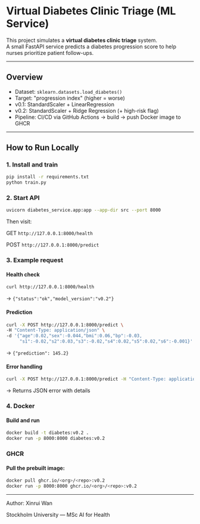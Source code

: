# Virtual Diabetes Clinic Triage (ML Service)

This project simulates a **virtual diabetes clinic triage** system.  
A small FastAPI service predicts a diabetes progression score to help nurses prioritize patient follow-ups.

---

## Overview
- Dataset: `sklearn.datasets.load_diabetes()`
- Target: "progression index" (higher = worse)
- v0.1: StandardScaler + LinearRegression
- v0.2: StandardScaler + Ridge Regression (+ high-risk flag)
- Pipeline: CI/CD via GitHub Actions → build → push Docker image to GHCR

---

## How to Run Locally

### 1. Install and train
```bash
pip install -r requirements.txt
python train.py
```

### 2. Start API
```bash
uvicorn diabetes_service.app:app --app-dir src --port 8000
```

Then visit:

GET `http://127.0.0.1:8000/health`

POST `http://127.0.0.1:8000/predict`

### 3. Example request

#### Health check
```bash
curl http://127.0.0.1:8000/health
```
→ `{"status":"ok","model_version":"v0.2"}`

#### Prediction
```bash
curl -X POST http://127.0.0.1:8000/predict \
-H "Content-Type: application/json" \
-d '{"age":0.02,"sex":-0.044,"bmi":0.06,"bp":-0.03,
     "s1":-0.02,"s2":0.03,"s3":-0.02,"s4":0.02,"s5":0.02,"s6":-0.001}'
```
→ `{"prediction": 145.2}`

#### Error handling

```bash
curl -X POST http://127.0.0.1:8000/predict -H "Content-Type: application/json" -d '{"age":"abc"}'
```
→ Returns JSON error with details

### 4. Docker

#### Build and run

```bash
docker build -t diabetes:v0.2 .
docker run -p 8000:8000 diabetes:v0.2
```

### GHCR

#### Pull the prebuilt image:

```bash
docker pull ghcr.io/<org>/<repo>:v0.2
docker run -p 8000:8000 ghcr.io/<org>/<repo>:v0.2
```

---

Author: Xinrui Wan

Stockholm University — MSc AI for Health



